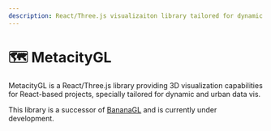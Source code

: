 ```yaml
---
description: React/Three.js visualizaiton library tailored for dynamic and urban data
---
```


# 🗺 MetacityGL

MetacityGL is a React/Three.js library providing 3D visualization capabilities for React-based projects, specially tailored for dynamic and urban data vis.

This library is a successor of [BananaGL](https://github.com/MetacityTools/BananaGL) and is currently under development.

